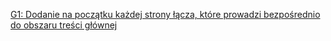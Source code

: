 [G1: Dodanie na początku każdej strony łącza, które prowadzi bezpośrednio do obszaru treści głównej](https://www.w3.org/WAI/WCAG22/Techniques/general/G1)
